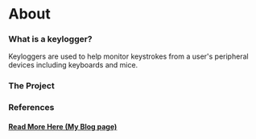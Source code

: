 # About


### What is a keylogger?
Keyloggers are used to help monitor keystrokes from a user's peripheral devices including keyboards and mice. 


### The Project


### References


#### [Read More Here (My Blog page)](https://www.mangoxsecurity.com)
